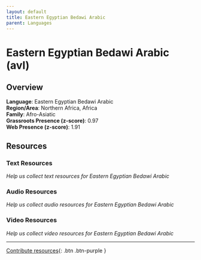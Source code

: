 ```yaml
---
layout: default
title: Eastern Egyptian Bedawi Arabic
parent: Languages
---
```


# Eastern Egyptian Bedawi Arabic (avl)

## Overview

**Language**: Eastern Egyptian Bedawi Arabic  
**Region/Area**: Northern Africa, Africa  
**Family**: Afro-Asiatic  
**Grassroots Presence (z-score)**: 0.97  
**Web Presence (z-score)**: 1.91  

## Resources

### Text Resources
*Help us collect text resources for Eastern Egyptian Bedawi Arabic*

### Audio Resources
*Help us collect audio resources for Eastern Egyptian Bedawi Arabic*

### Video Resources
*Help us collect video resources for Eastern Egyptian Bedawi Arabic*

---

[Contribute resources](https://forms.office.com/e/1SfLJx3u1r){: .btn .btn-purple }
